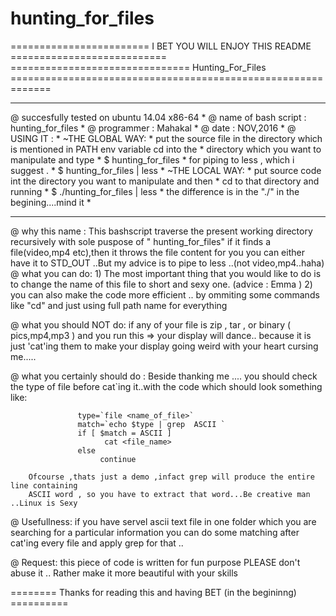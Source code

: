  # hunting_for_files
  ========================  I BET YOU WILL ENJOY THIS README    ===========================
=============================== Hunting_For_Files  =============================================================
*****************************************************************************************************************
@ succesfully tested on ubuntu 14.04 x86-64                                                                     *
@ name of bash script : hunting_for_files                                                                       *
@ programmer : Mahakal                                                                                          *
@ date : NOV,2016                                                                                               *
@ USING IT :                                                                                                    *
  ~THE GLOBAL WAY:                                                                                              *
             put the source file in the  directory which is mentioned in PATH env variable cd into the          *
             directory which you want to manipulate and type                                                    *
	             $ hunting_for_files                                                                              *
	           for piping to less , which i suggest .                                                             *
	             $ hunting_for_files | less                                                                       *
 ~THE LOCAL WAY:                                                                                                *
              put source code int the directory you want to manipulate and then                                 *
	      cd to that directory and running                                                                        *
	                $ ./hunting_for_files | less                                                                  *
       the difference is in the "./" in the begining....mind it                                                 *
*****************************************************************************************************************
@ why this name : 
                 This bashscript traverse the present working directory
                 recursively with sole puspose of   " hunting_for_files"
                 if it finds a file(video,mp4 etc),then it throws the file content for you
                 you can either have it to STD_OUT ..But my advice is to pipe to 
                 less ..(not video,mp4..haha)
@ what you can do:
                1)  The most important thing that you would like to do is to change the 
                    name of  this file to short and sexy one. (advice : Emma )
                2)  you can also make the code more efficient .. by ommiting some
                    commands like "cd" and just using full path name for everything
                
@ what you should NOT do:
                    if any of your file is zip , tar , or binary ( pics,mp4,mp3 )
                    and you run this => your display will dance.. because it is just
                   'cat'ing them to make your display going weird with your heart
                    cursing me.....

@ what you certainly should do :
		   Beside thanking me ....
                   you should check the type of file before cat`ing it..with the code
                   which should look something like:

                   type=`file <name_of_file>`
                   match=`echo $type | grep  ASCII `
                   if [ $match = ASCII ]
                         cat <file_name>
                   else
                        continue

        Ofcourse ,thats just a demo ,infact grep will produce the entire line containing 
        ASCII word , so you have to extract that word...Be creative man ..Linux is Sexy

@ Usefullness:
             if you have servel ascii text file in one folder which you are searching for
	     a particular information you can  do some matching after cat'ing every file 
	     and apply grep for that ..

@ Request: 
         this piece of code is written for fun purpose PLEASE don't abuse it .. Rather 
	 make it more beautiful with your skills

======== Thanks for reading this and having BET (in the begininng) ==========
